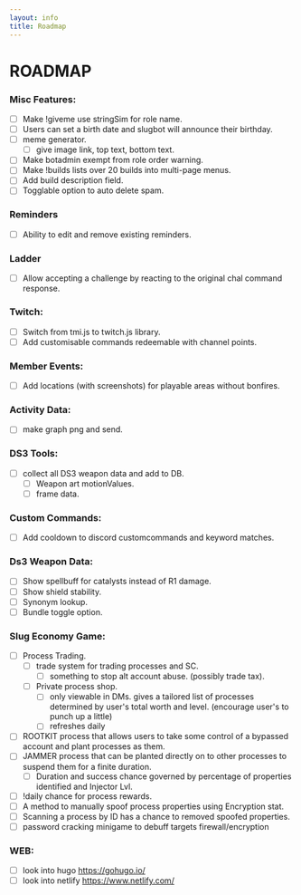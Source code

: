 ```yaml
---
layout: info
title: Roadmap
---
```

# ROADMAP
### Misc Features:
  - [ ] Make !giveme use stringSim for role name.
  - [ ] Users can set a birth date and slugbot will announce their birthday.
  - [ ] meme generator.
    - [ ] give image link, top text, bottom text.
  - [ ] Make botadmin exempt from role order warning.
  - [ ] Make !builds lists over 20 builds into multi-page menus.
  - [ ] Add build description field.
  - [ ] Togglable option to auto delete spam.

### Reminders
  - [ ] Ability to edit and remove existing reminders.

### Ladder
  - [ ] Allow accepting a challenge by reacting to the original chal command response.
 
### Twitch:
  - [ ] Switch from tmi.js to twitch.js library.
  - [ ] Add customisable commands redeemable with channel points.

### Member Events:
  - [ ] Add locations (with screenshots) for playable areas without bonfires.

### Activity Data:
  - [ ] make graph png and send.

### DS3 Tools:
  - [ ] collect all DS3 weapon data and add to DB.
    - [ ] Weapon art motionValues.
    - [ ] frame data.

### Custom Commands:
  - [ ] Add cooldown to discord customcommands and keyword matches.

### Ds3 Weapon Data:
  - [ ] Show spellbuff for catalysts instead of R1 damage.
  - [ ] Show shield stability.
  - [ ] Synonym lookup.
  - [ ] Bundle toggle option.

### Slug Economy Game:
  - [ ] Process Trading.
    - [ ] trade system for trading processes and SC.
      - [ ] something to stop alt account abuse. (possibly trade tax).
    - [ ] Private process shop.
      - [ ] only viewable in DMs. gives a tailored list of processes determined by user's total worth and level. (encourage user's to punch up a little)
      - [ ] refreshes daily
  - [ ] ROOTKIT process that allows users to take some control of a bypassed account and plant processes as them.
  - [ ] JAMMER process that can be planted directly on to other processes to suspend them for a finite duration.
    - [ ] Duration and success chance governed by percentage of properties identified and Injector Lvl.
  - [ ] !daily chance for process rewards.
  - [ ] A method to manually spoof process properties using Encryption stat.
  - [ ] Scanning a process by ID has a chance to removed spoofed properties.
  - [ ] password cracking minigame to debuff targets firewall/encryption
 
### WEB:
  - [ ] look into hugo https://gohugo.io/
  - [ ] look into netlify https://www.netlify.com/